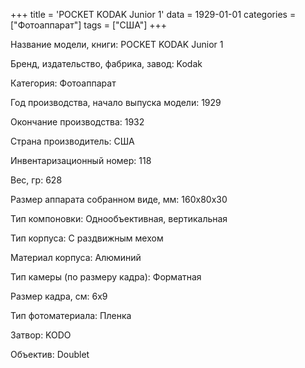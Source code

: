+++
title = 'POCKET KODAK Junior 1'
data = 1929-01-01
categories = ["Фотоаппарат"]
tags = ["США"]
+++

Название модели, книги: POCKET KODAK Junior 1

Бренд, издательство, фабрика, завод: Kodak

Категория: Фотоаппарат

Год производства, начало выпуска модели: 1929

Окончание производства: 1932

Страна производитель: США

Инвентаризационный номер: 118

Вес, гр: 628

Размер аппарата  собранном виде, мм: 160х80х30

Тип компоновки: Однообъективная, вертикальная

Тип корпуса: С раздвижным мехом

Материал корпуса: Алюминий

Тип камеры (по размеру кадра): Форматная

Размер кадра, см: 6х9

Тип фотоматериала: Пленка

Затвор: KODO

Объектив: Doublet

